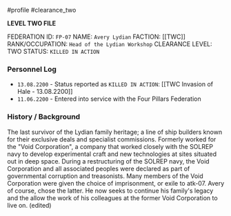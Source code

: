 #profile #clearance_two 

**LEVEL TWO FILE**

FEDERATION ID: `FP-07`
NAME: `Avery Lydian`
FACTION: [[TWC]]
RANK/OCCUPATION: `Head of the Lydian Workshop`
CLEARANCE LEVEL: TWO
STATUS: `KILLED IN ACTION`

### Personnel Log
- `13.08.2200` - Status reported as `KILLED IN ACTION`: [[TWC Invasion of Hale - 13.08.2200]]
- `11.06.2200` - Entered into service with the Four Pillars Federation

### History / Background
The last survivor of the Lydian family heritage; a line of ship builders known for their exclusive deals and specialist commissions. Formerly worked for the "Void Corporation", a company that worked closely with the SOLREP navy to develop experimental craft and new technologies at sites situated out in deep space. During a restructuring of the SOLREP navy, the Void Corporation and all associated peoples were declared as part of governmental corruption and treasonists. Many members of the Void Corporation were given the choice of imprisonment, or exile to atk-07. Avery of course, chose the latter. He now seeks to continue his family's legacy and the allow the work of his colleagues at the former Void Corporation to live on. (edited)
